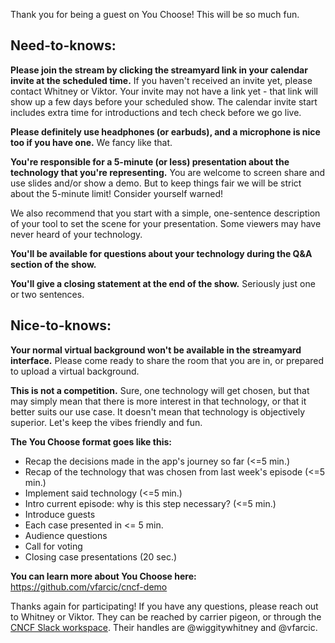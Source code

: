 Thank you for being a guest on You Choose! This will be so much fun.  

## Need-to-knows:

**Please join the stream by clicking the streamyard link in your calendar invite at the scheduled time.** If you haven't received an invite yet, please contact Whitney or Viktor. Your invite may not have a link yet - that link will show up a few days before your scheduled show. The calendar invite start includes extra time for introductions and tech check before we go live.

**Please definitely use headphones (or earbuds), and a microphone is nice too if you have one.** We fancy like that.  

**You're responsible for a 5-minute (or less) presentation about the technology that you're representing.** You are welcome to screen share and use slides and/or show a demo. But to keep things fair we will be strict about the 5-minute limit! Consider yourself warned!

We also recommend that you start with a simple, one-sentence description of your tool to set the scene for your presentation. Some viewers may have never heard of your technology.  

**You'll be available for questions about your technology during the Q&A section of the show.**

**You'll give a closing statement at the end of the show.** Seriously just one or two sentences.  

## Nice-to-knows:

**Your normal virtual background won't be available in the streamyard interface.** Please come ready to share the room that you are in, or prepared to upload a virtual background.  

**This is not a competition.** Sure, one technology will get chosen, but that may simply mean that there is more interest in that technology, or that it better suits our use case. It doesn't mean that technology is objectively superior. Let's keep the vibes friendly and fun.

**The You Choose format goes like this:**
* Recap the decisions made in the app's journey so far (<=5 min.)
* Recap of the technology that was chosen from last week's episode (<=5 min.)
* Implement said technology (<=5 min.)
* Intro current episode: why is this step necessary? (<=5 min.)
* Introduce guests
* Each case presented in <= 5 min.
* Audience questions
* Call for voting
* Closing case presentations (20 sec.)

**You can learn more about You Choose here:**
https://github.com/vfarcic/cncf-demo


Thanks again for participating!  If you have any questions, please reach out to Whitney or Viktor. They can be reached by carrier pigeon, or through the [CNCF Slack workspace](https://slack.cncf.io). Their handles are @wiggitywhitney and @vfarcic.  

